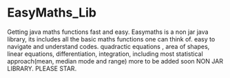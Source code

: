 # EasyMaths_Lib
Getting java maths functions fast and easy.
Easymaths is a non jar java library, its includes all the basic maths functions one can think of.
easy to navigate and understand codes.
quadractic equations , area of shapes, linear equations, differentiation, integration, including most statistical approach(mean, median mode and range)
more to be added soon
NON JAR LIBRARY.
PLEASE STAR.
